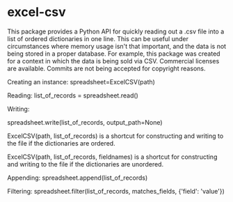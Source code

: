 # excel-csv
This package provides a Python API for quickly reading out a .csv file into a list of ordered dictionaries in one line. This can be useful under circumstances where memory usage isn't that important, and the data is not being stored in a proper database. For example, this package was created for a context in which the data is being sold via CSV. Commercial licenses are available. Commits are not being accepted for copyright reasons.

Creating an instance:
spreadsheet=ExcelCSV(path)

Reading:
list_of_records = spreadsheet.read()

Writing:

spreadsheet.write(list_of_records, output_path=None)

ExcelCSV(path, list_of_records) is a shortcut for constructing and writing to the file if the dictionaries are ordered.

ExcelCSV(path, list_of_records, fieldnames) is a shortcut for constructing and writing to the file if the dictionaries are unordered.

Appending:
spreadsheet.append(list_of_records)

Filtering:
spreadsheet.filter(list_of_records, matches_fields, {'field': 'value'})
